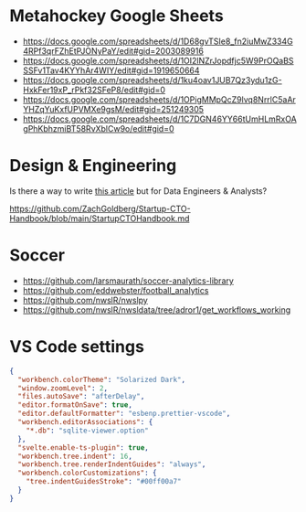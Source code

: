 # Metahockey Google Sheets

- https://docs.google.com/spreadsheets/d/1D68gvTSIe8_fn2iuMwZ334G4RPf3qrFZhEtPJONyPaY/edit#gid=2003089916
- https://docs.google.com/spreadsheets/d/1OI2lNZrJopdfjc5W9PrOQaBSSSFv1Tav4KYYhAr4WIY/edit#gid=1919650664
- https://docs.google.com/spreadsheets/d/1ku4oav1JUB7Qz3ydu1zG-HxkFer19xP_rPkf32SFeP8/edit#gid=0
- https://docs.google.com/spreadsheets/d/1OPigMMpQcZ9lvq8NrrlC5aArYHZqYuKxfUPVMXe9gsM/edit#gid=251249305
- https://docs.google.com/spreadsheets/d/1C7DGN46YY66tUmHLmRxOAgPhKbhzmiBT58RvXblCw9o/edit#gid=0

# Design & Engineering

Is there a way to write [this article](https://designsystems.international/ideas/the-gulf-between-design-and-engineering/?utm_campaign=pds) but for Data Engineers & Analysts?

https://github.com/ZachGoldberg/Startup-CTO-Handbook/blob/main/StartupCTOHandbook.md

# Soccer

- https://github.com/larsmaurath/soccer-analytics-library
- https://github.com/eddwebster/football_analytics
- https://github.com/nwslR/nwslpy
- https://github.com/nwslR/nwsldata/tree/adror1/get_workflows_working

# VS Code settings

```json
{
  "workbench.colorTheme": "Solarized Dark",
  "window.zoomLevel": 2,
  "files.autoSave": "afterDelay",
  "editor.formatOnSave": true,
  "editor.defaultFormatter": "esbenp.prettier-vscode",
  "workbench.editorAssociations": {
    "*.db": "sqlite-viewer.option"
  },
  "svelte.enable-ts-plugin": true,
  "workbench.tree.indent": 16,
  "workbench.tree.renderIndentGuides": "always",
  "workbench.colorCustomizations": {
    "tree.indentGuidesStroke": "#00ff00a7"
  }
}
```